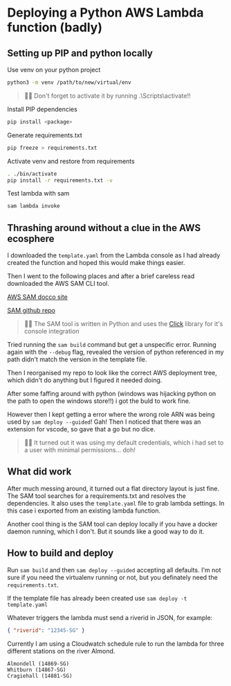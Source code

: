 # Deploying a Python AWS Lambda function (badly)

## Setting up PIP and python locally

Use venv on your python project

```bash
python3 -m venv /path/to/new/virtual/env
```

> 🐱‍👤 Don't forget to activate it by running .\Scripts\activate!!

Install PIP dependencies

```bash
pip install <package>
```

Generate requirements.txt

```bash
pip freeze > requirements.txt
```

Activate venv and restore from requirements

```bash
. ./bin/activate
pip install -r requirements.txt -v
```

Test lambda with sam

```bash
sam lambda invoke
```

## Thrashing around without a clue in the AWS ecosphere

I downloaded the `template.yaml` from the Lambda console as I had already created the function and hoped this would make things easier.

Then I went to the following places and after a brief careless read downloaded the AWS SAM CLI tool.

[AWS SAM docco site](https://docs.aws.amazon.com/serverless-application-model/latest/developerguide/serverless-sam-cli-install-windows.html)

[SAM github repo](https://github.com/awslabs/aws-sam-cli)

> 🐱‍👤 The SAM tool is written in Python and uses the [Click](https://click.palletsprojects.com/en/7.x/) library for it's console integration

Tried running the `sam build` command but get a unspecific error. Running again with the `--debug` flag, revealed the version of python referenced in my path didn't match the version in the template file.

Then I reorganised my repo to look like the correct AWS deployment tree, which didn't do anything but I figured it needed doing.

After some faffing around with python (windows was hijacking python on the path to open the windows store!!) i got the buld to work fine.

However then I kept getting a error where the wrong role ARN was being used by `sam deploy --guided`! Gah! Then I noticed that there was an extension for vscode, so gave that a go but no dice.

> 🐱‍👤 It turned out it was using my default credentials, which i had set to a user with minimal permissions... doh!

## What did work

After much messing around, it turned out a flat directory layout is just fine. The SAM tool searches for a requirements.txt and resolves the dependencies. It also uses the `template.yaml` file to grab lambda settings. In this case i exported from an existing lambda function.

Another cool thing is the SAM tool can deploy locally if you have a docker daemon running, which I don't. But it sounds like a good way to do it.

## How to build and deploy

Run `sam build` and then `sam deploy --guided` accepting all defaults. I'm not sure if you need the virtualenv running or not, but you definately need the `requirements.txt`.

If the template file has already been created use `sam deploy -t template.yaml`

Whatever triggers the lambda must send a riverid in JSON, for example:

```json
{ "riverid": "12345-SG" }
```

Currently I am using a Cloudwatch schedule rule to run the lambda for three different stations on the river Almond.

```text
Almondell (14869-SG)
Whitburn (14867-SG)
Cragiehall (14881-SG)
```
